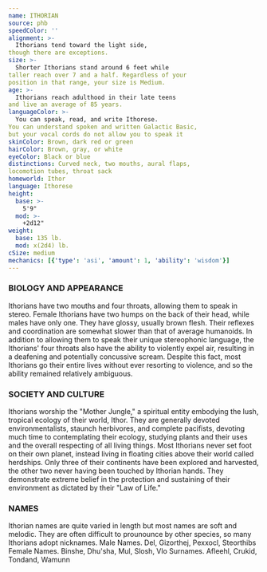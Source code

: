 ```yaml
---
name: ITHORIAN
source: phb
speedColor: ''
alignment: >-
  Ithorians tend toward the light side,
though there are exceptions.
size: >-
  Shorter Ithorians stand around 6 feet while
taller reach over 7 and a half. Regardless of your
position in that range, your size is Medium.
age: >-
  Ithorians reach adulthood in their late teens
and live an average of 85 years.
languageColor: >-
  You can speak, read, and write Ithorese.
You can understand spoken and written Galactic Basic,
but your vocal cords do not allow you to speak it
skinColor: Brown, dark red or green
hairColor: Brown, gray, or white
eyeColor: Black or blue
distinctions: Curved neck, two mouths, aural flaps,
locomotion tubes, throat sack
homeworld: Ithor
language: Ithorese
height:
  base: >-
    5'9"
  mod: >-
    +2d12"
weight:
  base: 135 lb.
  mod: x(2d4) lb. 
cSize: medium
mechanics: [{'type': 'asi', 'amount': 1, 'ability': 'wisdom'}]
---
```

### BIOLOGY AND APPEARANCE
Ithorians have two mouths and four throats, allowing
them to speak in stereo. Female Ithorians have two
humps on the back of their head, while males have
only one. They have glossy, usually brown flesh. Their
reflexes and coordination are somewhat slower than
that of average humanoids.
In addition to allowing them to speak their unique
stereophonic language, the Ithorians' four throats also
have the ability to violently expel air, resulting in a
deafening and potentially concussive scream. Despite
this fact, most Ithorians go their entire lives without
ever resorting to violence, and so the ability remained
relatively ambiguous.

### SOCIETY AND CULTURE
Ithorians worship the "Mother Jungle," a spiritual entity
embodying the lush, tropical ecology of their world,
Ithor. They are generally devoted environmentalists,
staunch herbivores, and complete pacifists, devoting
much time to contemplating their ecology, studying
plants and their uses and the overall respecting of all
living things. Most Ithorians never set foot on their own
planet, instead living in floating cities above their world
called herdships. Only three of their continents have
been explored and harvested, the other two never
having been touched by Ithorian hands. They
demonstrate extreme belief in the protection and
sustaining of their environment as dictated by their
"Law of Life."

### NAMES
Ithorian names are quite varied in length but most
names are soft and melodic. They are often difficult to
prounounce by other species, so many Ithorians adopt
nicknames.
Male Names. Del, Gizorthej, Pexxocl, Steorthibs
Female Names. Binshe, Dhu'sha, Mul, Slosh, Vlo
Surnames. Afleehl, Crukid, Tondand, Wamunn
